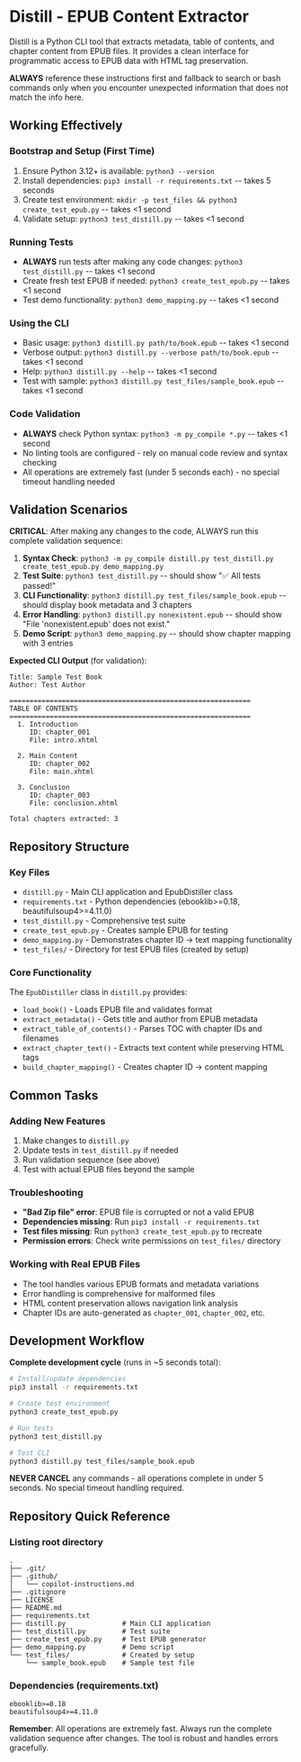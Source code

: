 # Distill - EPUB Content Extractor

Distill is a Python CLI tool that extracts metadata, table of contents, and chapter content from EPUB files. It provides a clean interface for programmatic access to EPUB data with HTML tag preservation.

**ALWAYS** reference these instructions first and fallback to search or bash commands only when you encounter unexpected information that does not match the info here.

## Working Effectively

### Bootstrap and Setup (First Time)
1. Ensure Python 3.12+ is available: `python3 --version`
2. Install dependencies: `pip3 install -r requirements.txt` -- takes 5 seconds
3. Create test environment: `mkdir -p test_files && python3 create_test_epub.py` -- takes <1 second
4. Validate setup: `python3 test_distill.py` -- takes <1 second

### Running Tests
- **ALWAYS** run tests after making any code changes: `python3 test_distill.py` -- takes <1 second
- Create fresh test EPUB if needed: `python3 create_test_epub.py` -- takes <1 second
- Test demo functionality: `python3 demo_mapping.py` -- takes <1 second

### Using the CLI
- Basic usage: `python3 distill.py path/to/book.epub` -- takes <1 second
- Verbose output: `python3 distill.py --verbose path/to/book.epub` -- takes <1 second
- Help: `python3 distill.py --help` -- takes <1 second
- Test with sample: `python3 distill.py test_files/sample_book.epub` -- takes <1 second

### Code Validation
- **ALWAYS** check Python syntax: `python3 -m py_compile *.py` -- takes <1 second
- No linting tools are configured - rely on manual code review and syntax checking
- All operations are extremely fast (under 5 seconds each) - no special timeout handling needed

## Validation Scenarios

**CRITICAL**: After making any changes to the code, ALWAYS run this complete validation sequence:

1. **Syntax Check**: `python3 -m py_compile distill.py test_distill.py create_test_epub.py demo_mapping.py`
2. **Test Suite**: `python3 test_distill.py` -- should show "✅ All tests passed!"
3. **CLI Functionality**: `python3 distill.py test_files/sample_book.epub` -- should display book metadata and 3 chapters
4. **Error Handling**: `python3 distill.py nonexistent.epub` -- should show "File 'nonexistent.epub' does not exist."
5. **Demo Script**: `python3 demo_mapping.py` -- should show chapter mapping with 3 entries

**Expected CLI Output** (for validation):
```
Title: Sample Test Book
Author: Test Author

============================================================
TABLE OF CONTENTS
============================================================
  1. Introduction
     ID: chapter_001
     File: intro.xhtml

  2. Main Content
     ID: chapter_002
     File: main.xhtml

  3. Conclusion
     ID: chapter_003
     File: conclusion.xhtml

Total chapters extracted: 3
```

## Repository Structure

### Key Files
- `distill.py` - Main CLI application and EpubDistiller class
- `requirements.txt` - Python dependencies (ebooklib>=0.18, beautifulsoup4>=4.11.0)
- `test_distill.py` - Comprehensive test suite
- `create_test_epub.py` - Creates sample EPUB for testing
- `demo_mapping.py` - Demonstrates chapter ID → text mapping functionality
- `test_files/` - Directory for test EPUB files (created by setup)

### Core Functionality
The `EpubDistiller` class in `distill.py` provides:
- `load_book()` - Loads EPUB file and validates format
- `extract_metadata()` - Gets title and author from EPUB metadata
- `extract_table_of_contents()` - Parses TOC with chapter IDs and filenames
- `extract_chapter_text()` - Extracts text content while preserving HTML tags
- `build_chapter_mapping()` - Creates chapter ID → content mapping

## Common Tasks

### Adding New Features
1. Make changes to `distill.py`
2. Update tests in `test_distill.py` if needed
3. Run validation sequence (see above)
4. Test with actual EPUB files beyond the sample

### Troubleshooting
- **"Bad Zip file" error**: EPUB file is corrupted or not a valid EPUB
- **Dependencies missing**: Run `pip3 install -r requirements.txt`
- **Test files missing**: Run `python3 create_test_epub.py` to recreate
- **Permission errors**: Check write permissions on `test_files/` directory

### Working with Real EPUB Files
- The tool handles various EPUB formats and metadata variations
- Error handling is comprehensive for malformed files
- HTML content preservation allows navigation link analysis
- Chapter IDs are auto-generated as `chapter_001`, `chapter_002`, etc.

## Development Workflow

**Complete development cycle** (runs in ~5 seconds total):
```bash
# Install/update dependencies
pip3 install -r requirements.txt

# Create test environment
python3 create_test_epub.py

# Run tests
python3 test_distill.py

# Test CLI
python3 distill.py test_files/sample_book.epub
```

**NEVER CANCEL** any commands - all operations complete in under 5 seconds. No special timeout handling required.

## Repository Quick Reference

### Listing root directory
```
.
├── .git/
├── .github/
│   └── copilot-instructions.md
├── .gitignore
├── LICENSE
├── README.md
├── requirements.txt
├── distill.py              # Main CLI application
├── test_distill.py         # Test suite
├── create_test_epub.py     # Test EPUB generator
├── demo_mapping.py         # Demo script
└── test_files/             # Created by setup
    └── sample_book.epub    # Sample test file
```

### Dependencies (requirements.txt)
```
ebooklib>=0.18
beautifulsoup4>=4.11.0
```

**Remember**: All operations are extremely fast. Always run the complete validation sequence after changes. The tool is robust and handles errors gracefully.